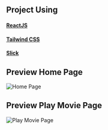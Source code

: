 ## Project Using

#### [ReactJS](https://github.com/facebook/create-react-app/)

#### [Tailwind CSS](https://github.com/tailwindlabs/tailwindcss/)

#### [Slick](https://github.com/akiran/react-slick/)

## Preview Home Page

![Home Page](./preview-home.png)

## Preview Play Movie Page

![Play Movie Page](./preview-play-movie.png)
